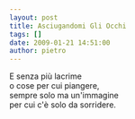 ```yaml
---
layout: post
title: Asciugandomi Gli Occhi
tags: []
date: 2009-01-21 14:51:00
author: pietro
---
```

E senza più lacrime<br/>o cose per cui piangere,<br/>sempre solo ma un'immagine<br/>per cui c'è solo da sorridere.
